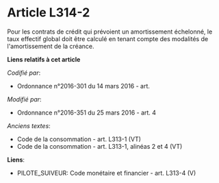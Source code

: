 # Article L314-2

Pour les contrats de crédit qui prévoient un amortissement échelonné, le taux effectif global doit être calculé en tenant
compte des modalités de l'amortissement de la créance.

**Liens relatifs à cet article**

_Codifié par_:

  - Ordonnance n°2016-301 du 14 mars 2016 - art.

_Modifié par_:

  - Ordonnance n°2016-351 du 25 mars 2016 - art. 4

_Anciens textes_:

  - Code de la consommation - art. L313-1 (VT)
  - Code de la consommation - art. L313-1, alinéas 2 et 4 (VT)

**Liens**:

  - PILOTE_SUIVEUR: Code monétaire et financier - art. L313-4 (V)
